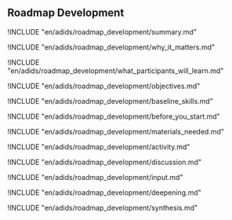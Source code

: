 
##  Roadmap Development

<!-- ![](en/images/capacity_assessment.png "") -->

!INCLUDE "en/adids/roadmap_development/summary.md"

<!-- Why The Topic Matters -->

!INCLUDE "en/adids/roadmap_development/why_it_matters.md"

<!--  What Participants Will Learn -->

!INCLUDE "en/adids/roadmap_development/what_participants_will_learn.md"

<!-- Objectives {.sidebar} -->

!INCLUDE "en/adids/roadmap_development/objectives.md"

<!-- Baseline Skills -->

!INCLUDE "en/adids/roadmap_development/baseline_skills.md"

<!-- Before you Start -->

!INCLUDE "en/adids/roadmap_development/before_you_start.md"

<!-- Materials Needed [stub] -->

!INCLUDE "en/adids/roadmap_development/materials_needed.md"

<!--Activity [stub] {.activity} -->

!INCLUDE "en/adids/roadmap_development/activity.md"

<!--Discussion [stub] -->

!INCLUDE "en/adids/roadmap_development/discussion.md"

<!-- Input -->

!INCLUDE "en/adids/roadmap_development/input.md"

<!-- Deepening -->

!INCLUDE "en/adids/roadmap_development/deepening.md"

<!--Synthesis [stub] {.synthesis} -->

!INCLUDE "en/adids/roadmap_development/synthesis.md"

